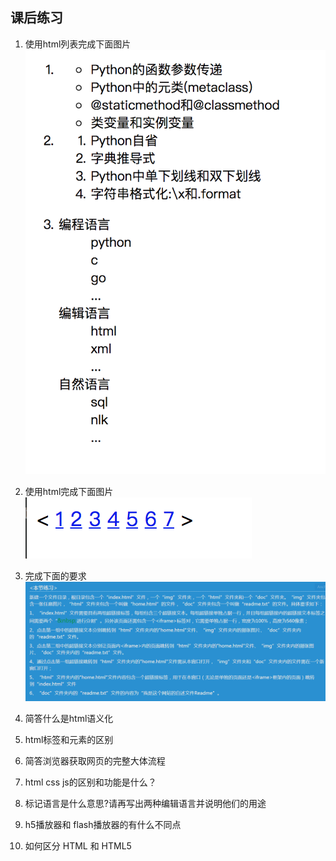 ## 课后练习

1. 使用html列表完成下面图片
![](../../pics/html/html_basic/2.png)


1. 使用html完成下面图片
![](../../pics/html/html_basic/3.png)

2. 完成下面的要求
![](../../pics/html/html_basic/1.png)

4. 简答什么是html语义化

5. html标签和元素的区别

6. 简答浏览器获取网页的完整大体流程

7. html css js的区别和功能是什么？

8. 标记语言是什么意思?请再写出两种编辑语言并说明他们的用途

9. h5播放器和 flash播放器的有什么不同点

10. 如何区分 HTML 和 HTML5